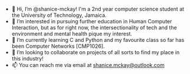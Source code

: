 - 👋 Hi, I’m @shanice-mckay! I'm a 2nd year computer science student at the University of Technology, Jamaica.
- 👀 I’m interested in pursuing further education in Human Computer Interaction, but as for right now, the intersectionality of tech and the environment and mental health pique my interest.
- 🌱 I’m currently learning C and Python and my favourite class so far has been Computer Networks [CMP1026].
- 💞️ I’m looking to collaborate on projects of all sorts to find my place in this industry!
- 📫 You can reach me via email at shanice.mckay@outlook.com

<!---
shanice-mckay/shanice-mckay is a ✨ special ✨ repository because its `README.md` (this file) appears on your GitHub profile.
You can click the Preview link to take a look at your changes.
--->
